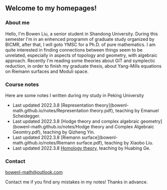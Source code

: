 ## Welcome to my homepages!

### About me
Hello, I'm Bowen Liu, a senior student in Shandong University. During this semester I'm in an enhenced programm of graduate study organized by BICMR, after that, I will goto YMSC for a Ph.D. of pure mathematics. I am quite interested in finding connections between things seem to be unrelated, especially in aspects of topology and geometry, with algebraic approach. Recently I'm reading some theories about GIT and symplectic reduction, in order to finish my graduate thesis, about Yang-Mills equations on Riemann surfaces and Moduli space.

### Course notes

Here are some notes I written during my study in Peking University
* Last updated 2022.3.8 [Representation theory](bowenl-math.github.io/notes/Representation theory.pdf), teaching by Emanuel Scheidegger.
* Last updated 2022.3.8 [Hodge theory and complex algebraic geometry](bowenl-math.github.io/notes/Hodge theory and Complex Algebraic Geomtry.pdf), teaching by Qizheng Yin.
* Last updated 2022.3.8 [Riemann surface](bowenl-math.github.io/notes/Riemann surface.pdf), teaching by Xiaobo Liu.
* Last updated 2022.3.8 [Homology theory](bowenl-math.github.io/notes/同调论.pdf), teaching by Huabing Ge.

### Contact
bowenl-math@outlook.com

Contact me if you find any mistakes in my notes! Thanks in advance.
